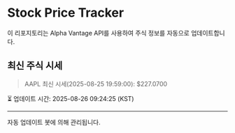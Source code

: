 
# Stock Price Tracker

이 리포지토리는 Alpha Vantage API를 사용하여 주식 정보를 자동으로 업데이트합니다.

## 최신 주식 시세
> AAPL 최신 시세(2025-08-25 19:59:00): $227.0700

⏳ 업데이트 시간: 2025-08-26 09:24:25 (KST)

---
자동 업데이트 봇에 의해 관리됩니다.
